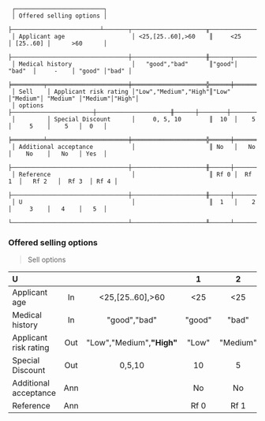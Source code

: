 ```text
 ┌─────────────────────────┐
 │ Offered selling options │
 ├─────────────────────────┴───────┬─────────────────────╥───────────────┬──────────┬───────────────┐
 │ Applicant age                   │ <25,[25..60],>60    ║     <25       │ [25..60] │      >60      │
 ├─────────────────────────────────┼─────────────────────╫──────┬────────┼──────────┼────────┬──────┤
 │ Medical history                 │   "good","bad"      ║"good"│ "bad"  │     -    │ "good" │"bad" │
 ╞═════════╤═══════════════════════╪═════════════════════╬══════╪════════╪══════════╪════════╪══════╡
 │ Sell    │ Applicant risk rating │"Low","Medium","High"║"Low" │"Medium"│ "Medium" │"Medium"│"High"│
 │ options ├───────────────────────┼─────────────────────╫──────┼────────┼──────────┼────────┼──────┤
 │         │ Special Discount      │     0, 5, 10        ║  10  │    5   │     5    │    5   │  0   │
 ╞═════════╧═══════════════════════╪═════════════════════╬══════╪════════╪══════════╪════════╪══════╡
 │ Additional acceptance           │                     ║ No   │   No   │    No    │   No   │ Yes  │
 ├─────────────────────────────────┼─────────────────────╫──────┼────────┼──────────┼────────┼──────┤
 │ Reference                       │                     ║ Rf 0 │  Rf 1  │   Rf 2   │  Rf 3  │ Rf 4 │
 ├─────────────────────────────────┼─────────────────────╫──────┼────────┼──────────┼────────┼──────┤
 │ U                               │                     ║  1   │    2   │     3    │   4    │   5  │
 └─────────────────────────────────┴─────────────────────╨──────┴────────┴──────────┴────────┴──────┘
```

### Offered selling options
> Sell options

| U                     |     |                           |   1    |    2     |    3     |    4     |   5    |
|:----------------------|:---:|:-------------------------:|:------:|:--------:|:--------:|:--------:|:------:|
| Applicant age         | In  |     <25,[25..60],>60      |  <25   |   <25    | [25..60] |   >60    |  >60   |
| Medical history       | In  |       "good","bad"        | "good" |  "bad"   |    -     |  "good"  | "bad"  |
| Applicant risk rating | Out | "Low","Medium",**"High"** | "Low"  | "Medium" | "Medium" | "Medium" | "High" |
| Special Discount      | Out |          0,5,10           |   10   |    5     |    5     |    5     |   0    |
| Additional acceptance | Ann |                           |   No   |    No    |    No    |    No    |  Yes   |
| Reference             | Ann |                           |  Rf 0  |   Rf 1   |   Rf 2   |   Rf 3   |  Rf 4  |
